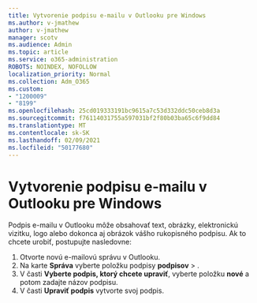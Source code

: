 ```yaml
---
title: Vytvorenie podpisu e-mailu v Outlooku pre Windows
ms.author: v-jmathew
author: v-jmathew
manager: scotv
ms.audience: Admin
ms.topic: article
ms.service: o365-administration
ROBOTS: NOINDEX, NOFOLLOW
localization_priority: Normal
ms.collection: Adm_O365
ms.custom:
- "1200009"
- "8199"
ms.openlocfilehash: 25cd019333191bc9615a7c53d332ddc50ceb8d3a
ms.sourcegitcommit: f76114031755a597031bf2f80b03ba65c6f9dd84
ms.translationtype: MT
ms.contentlocale: sk-SK
ms.lasthandoff: 02/09/2021
ms.locfileid: "50177680"
---
```

# <a name="create-an-email-signature-in-outlook-for-windows"></a>Vytvorenie podpisu e-mailu v Outlooku pre Windows

Podpis e-mailu v Outlooku môže obsahovať text, obrázky, elektronickú vizitku, logo alebo dokonca aj obrázok vášho rukopisného podpisu. Ak to chcete urobiť, postupujte nasledovne:

1. Otvorte novú e-mailovú správu v Outlooku.
2. Na karte **Správa** vyberte položku podpisy **podpisov**  >  .
3. V časti **Vyberte podpis, ktorý chcete upraviť**, vyberte položku **nové** a potom zadajte názov podpisu.
4. V časti **Upraviť podpis** vytvorte svoj podpis.
